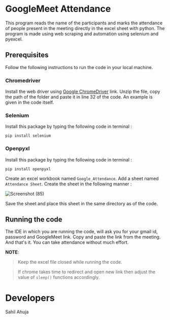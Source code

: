# GoogleMeet Attendance
This program reads the name of the participants and marks the attendance of people present in the meeting directly in the excel sheet with python. The program is made using web scraping and automation using selenium and pyexcel.

## Prerequisites
Follow the following instructions to run the code in your local machine.

### Chromedriver
Install the web driver using [Google ChromeDriver](https://chromedriver.chromium.org/) link. Unzip the file, copy the path of the folder and paste it in line 32 of the code. An example is given in the code itself.

### Selenium
Install this package by typing the following code in terminal :
~~~
pip install selenium
~~~

### Openpyxl
Install this package by typing the following code in terminal :
~~~
pip install openpyxl
~~~

Create an excel workbook named `Google_Attendance`. Add a sheet named `Attendance Sheet`. Create the sheet in the following manner :

![Screenshot (85)](https://user-images.githubusercontent.com/67066785/93112623-daf24980-f6d5-11ea-8a79-ac599fc64b9b.png)

Save the sheet and place this sheet in the same directory as of the code.
## Running the code
The IDE in which you are running the code, will ask you for your gmail id, password and GoogleMeet link. Copy and paste the link from the meeting. 
And that's it. You can take attendance without much effort.

**NOTE**: 
> Keep the excel file closed while running the code.

> If chrome takes time to redirect and open new link then adjust the value of `sleep()` functions accordingly.

# Developers
Sahil Ahuja
